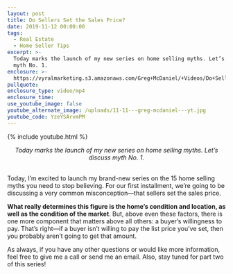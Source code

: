 ```yaml
---
layout: post
title: Do Sellers Set the Sales Price?
date: 2019-11-12 00:00:00
tags:
  - Real Estate
  - Home Seller Tips
excerpt: >-
  Today marks the launch of my new series on home selling myths. Let’s discuss
  myth No. 1.
enclosure: >-
  https://vyralmarketing.s3.amazonaws.com/Greg+McDaniel/+Videos/Do+Sellers+Set+the+Sales+Price_+_+15+Home+Selling+Myths+to+Stop+Buying+Into.mp4
pullquote:
enclosure_type: video/mp4
enclosure_time:
use_youtube_image: false
youtube_alternate_image: /uploads/11-11---greg-mcdaniel---yt.jpg
youtube_code: YzeYSArvmPM
---
```


{% include youtube.html %}

<center><em>Today marks the launch of my new series on home selling myths. Let&rsquo;s discuss myth No. 1.</em></center>

<br>Today, I’m excited to launch my brand-new series on the 15 home selling myths you need to stop believing. For our first installment, we’re going to be discussing a very common misconception—that sellers set the sales price.

**What really determines this figure is the home’s condition and location, as well as the condition of the market**. But, above even these factors, there is one more component that matters above all others: a buyer’s willingness to pay. That’s right—if a buyer isn’t willing to pay the list price you’ve set, then you probably aren’t going to get that amount.

As always, if you have any other questions or would like more information, feel free to give me a call or send me an email. Also, stay tuned for part two of this series\!